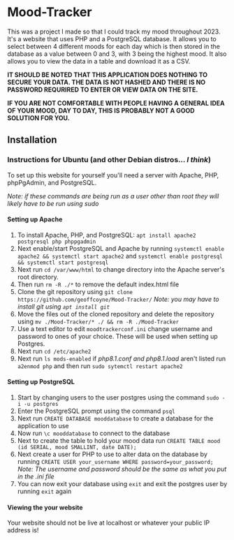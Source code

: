 # Mood-Tracker
This was a project I made so that I could track my mood throughout 2023. It's a website that uses PHP and a PostgreSQL database. It allows you to select between 4 different moods for each day which is then stored in the database as a value between 0 and 3, with 3 being the highest mood. It also allows you to view the data in a table and download it as a CSV.

**IT SHOULD BE NOTED THAT THIS APPLICATION DOES NOTHING TO SECURE YOUR DATA. THE DATA IS NOT HASHED AND THERE IS NO PASSWORD REQURIRED TO ENTER OR VIEW DATA ON THE SITE.**

**IF YOU ARE NOT COMFORTABLE WITH PEOPLE HAVING A GENERAL IDEA OF YOUR MOOD, DAY TO DAY, THIS IS PROBABLY NOT A GOOD SOLUTION FOR YOU.**

## Installation
### Instructions for Ubuntu (and other Debian distros... *I think*)
To set up this website for yourself you'll need a server with Apache, PHP, phpPgAdmin, and PostgreSQL. 

*Note: if these commands are being run as a user other than root they will likely have to be run using sudo*
#### Setting up Apache
1. To install Apache, PHP, and PostgreSQL: `apt install apache2 postgresql php phppgadmin`
2. Next enable/start PostgreSQL and Apache by running `systemctl enable apache2 && systemctl start apache2` and `systemctl enable postgresql && systemctl start postgresql`
3. Next run `cd /var/www/html` to change directory into the Apache server's root directory. 
4. Then run `rm -R ./*` to remove the default index.html file
5. Clone the git repository using `git clone https://github.com/geoffcoyne/Mood-Tracker/` *Note: you may have to install git using `apt install git`*
6. Move the files out of the cloned repository and delete the repository using `mv ./Mood-Tracker/* ./ && rm -R ./Mood-Tracker`
7. Use a text editor to edit `moodtrackerconf.ini` change username and password to ones of your choice. These will be used when setting up Postgres. 
8. Next run `cd /etc/apache2`
9. Next run `ls mods-enabled` if *php8.1.conf and php8.1.load* aren't listed run `a2enmod php` and then run `sudo sytemctl restart apache2`

#### Setting up PostgreSQL
1. Start by changing users to the user postgres using the command `sudo -i -u postgres`
2. Enter the PostgreSQL prompt using the command `psql` 
3. Next run `CREATE DATABASE mooddatabase` to create a database for the application to use
4. Now run `\c mooddatabase` to connect to the database
5. Next to create the table to hold your mood data run `CREATE TABLE mood  (id SERIAL, mood SMALLINT, date DATE);`
6. Next create a user for PHP to use to alter data on the database by running `CREATE USER your_username WHERE password=your_password;` *Note: The username and password should be the same as what you put in the .ini file*
7. You can now exit your database using `exit` and exit the postgres user by running `exit` again

#### Viewing the your website
Your website should not be live at localhost or whatever your public IP address is! 
